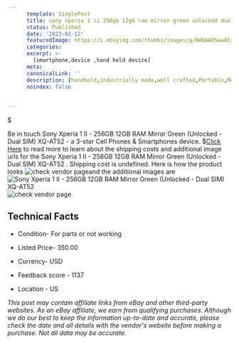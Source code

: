 ```yaml
---
      template: SinglePost
      title: sony xperia 1 ii 256gb 12gb ram mirror green unlocked dual sim xq at52 
      status: Published
      date: '2023-02-12'
      featuredImage: https://i.ebayimg.com/thumbs/images/g/RWQAAOSwwA5iGWcN/s-l225.jpg
      categories: 
      excerpt: >-
        [smartphone,device ,hand held device]
      meta:
      canonicalLink: ''
      description: [handheld,industrially made,well crafted,Portable,Mobile,Compact,Convenient,Lightweight,Maneuverable,Man-portable,Miniature,Carriable,Hand-held,Light,Holdable,Transportable,Mobile device,Pocket-sized,On-the-go,Wireless,Cordless,Compact size,Convenient size, smartphone,device ,hand held device]
      noindex: false
      
        
---
```

$

Be in touch Sony Xperia 1 II - 256GB 12GB RAM Mirror Green (Unlocked - Dual SIM) XQ-AT52  - a 3-star Cell Phones & Smartphones device.
$[Click Here](https://www.ebay.com/itm/125734506251?hash=item1d465c4f0b%3Ag%3ARWQAAOSwwA5iGWcN&mkevt=1&mkcid=1&mkrid=711-53200-19255-0&campid=%253CePNCampaignId%253E&customid=%253CreferenceId%253E&toolid=10049) to read more to learn about the shipping costs and additional image urls for the Sony Xperia 1 II - 256GB 12GB RAM Mirror Green (Unlocked - Dual SIM) XQ-AT52 . Shipping cost is undefined. Here is how the product looks ![check vendor page](https://i.ebayimg.com/thumbs/images/g/RWQAAOSwwA5iGWcN/s-l225.jpg)and the additional images are![Sony Xperia 1 II - 256GB 12GB RAM Mirror Green (Unlocked - Dual SIM) XQ-AT52 ](https://i.ebayimg.com/images/g/RWQAAOSwwA5iGWcN/s-l1600.jpg)![check vendor page](https://origin-galleryplus.ebayimg.com/ws/web/125734506251_2_0_1/225x225.jpg,https://origin-galleryplus.ebayimg.com/ws/web/125734506251_3_0_1/225x225.jpg,https://origin-galleryplus.ebayimg.com/ws/web/125734506251_4_0_1/225x225.jpg,https://origin-galleryplus.ebayimg.com/ws/web/125734506251_5_0_1/225x225.jpg,https://origin-galleryplus.ebayimg.com/ws/web/125734506251_6_0_1/225x225.jpg,https://origin-galleryplus.ebayimg.com/ws/web/125734506251_7_0_1/225x225.jpg,https://origin-galleryplus.ebayimg.com/ws/web/125734506251_8_0_1/225x225.jpg,https://origin-galleryplus.ebayimg.com/ws/web/125734506251_9_0_1/225x225.jpg,https://origin-galleryplus.ebayimg.com/ws/web/125734506251_10_0_1/225x225.jpg,https://origin-galleryplus.ebayimg.com/ws/web/125734506251_11_0_1/225x225.jpg)



 ## Technical Facts 



     
      

 - Condition- For parts or not working 


      

 - Listed Price- 350.00 


      

 - Currency- USD 


      

 - Feedback score - 1137 


      

 - Location - US 


      
      

 *_This post may contain affiliate links from eBay and other third-party websites. As an eBay affiliate, we earn from qualifying purchases. Although we do our best to keep the information up-to-date and accurate, please check the date and all details with the vendor's website before making a purchase. Not all data may be accurate._*






